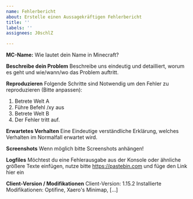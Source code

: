 ```yaml
---
name: Fehlerbericht
about: Erstelle einen Aussagekräftigen Fehlerbericht
title: ''
labels: ''
assignees: J0schlZ

---
```


**MC-Name:** Wie lautet dein Name in Minecraft?

**Beschreibe dein Problem**
Beschreibe uns eindeutig und detailliert, worum es geht und wie/wann/wo das Problem auftritt.

**Reproduzieren**
Folgende Schritte sind Notwendig um den Fehler zu reproduzieren (Bitte anpassen):
1. Betrete Welt A
2. Führe Befehl /xy aus
3. Betrete Welt B
4. Der Fehler tritt auf.

**Erwartetes Verhalten**
Eine Eindeutige verständliche Erklärung, welches Verhalten im Normalfall erwartet wird.

**Screenshots**
Wenn möglich bitte Screenshots anhängen!

**Logfiles**
Möchtest du eine Fehlerausgabe aus der Konsole oder ähnliche größere Texte einfügen,
nutze bitte https://pastebin.com und füge den Link hier ein

**Client-Version / Modifikationen**
Client-Version: 1.15.2
Installierte Modifikationen: Optifine, Xaero's Minimap, [...]
